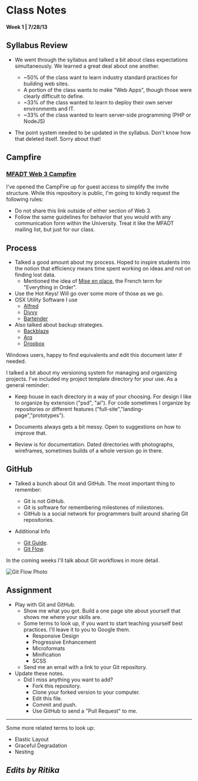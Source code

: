Class Notes
=============

#### Week 1 | 7/28/13

Syllabus Review
--------------
- We went through the syllabus and talked a bit about class expectations simultaneously. We learned a great deal about one another.
	- ~50% of the class want to learn industry standard practices for building web sites.
	- A portion of the class wants to make "Web Apps", though those were clearly difficult to define.
	- ~33% of the class wanted to learn to deploy their own server environments and IT.
	- ~33% of the class wanted to learn server-side programming (PHP or NodeJS)

- The point system needed to be updated in the syllabus. Don't know how that deleted itself. Sorry about that!

Campfire
--------------
### [MFADT Web 3 Campfire](https://arbitrary.campfirenow.com/a3959)

I've opened the CampFire up for guest access to simplify the invite structure. While this repository is public, I'm going to kindly request the following rules:

- Do not share this link outside of either section of Web 3.
- Follow the same guidelines for behavior that you would with any communication form within the University. Treat it like the MFADT mailing list, but just for our class. 


Process
--------------
- Talked a good amount about my process. Hoped to inspire students into the notion that efficiency means time spent working on ideas and not on finding lost data.
	- Mentioned the idea of [Mise en place](http://en.wikipedia.org/wiki/Mise_en_place), the French term for "Everything in Order".
- Use the Hot Keys! Will go over some more of those as we go.
- OSX Utility Software I use
	- [Alfred](http://www.alfredapp.com/)
	- [Divvy](http://mizage.com/divvy/)
	- [Bartender](http://www.macbartender.com/)
- Also talked about backup strategies.
	- [Backblaze](http://www.backblaze.com/)
	- [Arq](http://www.haystacksoftware.com/arq/)
	- [Dropbox](http://dropbox.com)

Windows users, happy to find equivalents and edit this document later if needed.

I talked a bit about my versioning system for managing and organizing projects. I've included my project template directory for your use. As a general reminder:

- Keep house in each directory in a way of your choosing. For design I like to organize by extension ("psd", "ai"). For code sometimes I organize by repositories or different features ("full-site","landing-page","prototypes").

- Documents always gets a bit messy. Open to suggestions on how to improve that.

- Review is for documentation. Dated directories with photographs, wireframes, sometimes builds of a whole version go in there.


GitHub
--------------
- Talked a bunch about Git and GitHub. The most important thing to remember:
	- Git is not GitHub.
	- Git is software for remembering milestones of milestones.
	- GitHub is a social network for programmers built around sharing Git repositories.

- Additional Info
	- [Git Guide](http://rogerdudler.github.io/git-guide/).
	- [Git Flow](https://gist.github.com/jkosoy/5903617).

In the coming weeks I'll talk about Git workflows in more detail.

![Git Flow Photo](http://f.cl.ly/items/3t3q3h0L0k26020z343u/ClouDrop%20Aug%2030,%202013,%2012%3A51%3A30%20PM.png)

Assignment
--------------
- Play with Git and GitHub. 
	- Show me what you got. Build a one page site about yourself that shows me where your skills are.
	- Some terms to look up, if you want to start teaching yourself best practices. I'll leave it to you to Google them.
		- Responsive Design
		- Progressive Enhancement
		- Microformats
		- Minification
		- SCSS
	- Send me an email with a link to your Git repository.
- Update these notes.
	- Did I miss anything you want to add?
		- Fork this repository.
		- Clone your forked version to your computer.
		- Edit this file.
		- Commit and push.
		- Use GitHub to send a "Pull Request" to me.

--------------

Some more related terms to look up:
- Elastic Layout
- Graceful Degradation
- Nesting

*Edits by Ritika*
--------------
